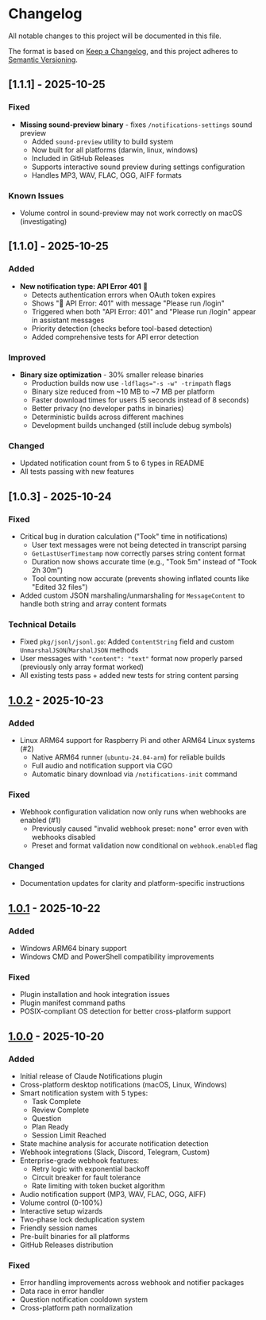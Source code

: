 # Changelog

All notable changes to this project will be documented in this file.

The format is based on [Keep a Changelog](https://keepachangelog.com/en/1.0.0/),
and this project adheres to [Semantic Versioning](https://semver.org/spec/v2.0.0.html).

## [1.1.1] - 2025-10-25

### Fixed
- **Missing sound-preview binary** - fixes `/notifications-settings` sound preview
  - Added `sound-preview` utility to build system
  - Now built for all platforms (darwin, linux, windows)
  - Included in GitHub Releases
  - Supports interactive sound preview during settings configuration
  - Handles MP3, WAV, FLAC, OGG, AIFF formats

### Known Issues
- Volume control in sound-preview may not work correctly on macOS (investigating)

## [1.1.0] - 2025-10-25

### Added
- **New notification type: API Error 401** 🔴
  - Detects authentication errors when OAuth token expires
  - Shows "🔴 API Error: 401" with message "Please run /login"
  - Triggered when both "API Error: 401" and "Please run /login" appear in assistant messages
  - Priority detection (checks before tool-based detection)
  - Added comprehensive tests for API error detection

### Improved
- **Binary size optimization** - 30% smaller release binaries
  - Production builds now use `-ldflags="-s -w" -trimpath` flags
  - Binary size reduced from ~10 MB to ~7 MB per platform
  - Faster download times for users (5 seconds instead of 8 seconds)
  - Better privacy (no developer paths in binaries)
  - Deterministic builds across different machines
  - Development builds unchanged (still include debug symbols)

### Changed
- Updated notification count from 5 to 6 types in README
- All tests passing with new features

## [1.0.3] - 2025-10-24

### Fixed
- Critical bug in duration calculation ("Took" time in notifications)
  - User text messages were not being detected in transcript parsing
  - `GetLastUserTimestamp` now correctly parses string content format
  - Duration now shows accurate time (e.g., "Took 5m" instead of "Took 2h 30m")
  - Tool counting now accurate (prevents showing inflated counts like "Edited 32 files")
- Added custom JSON marshaling/unmarshaling for `MessageContent` to handle both string and array content formats

### Technical Details
- Fixed `pkg/jsonl/jsonl.go`: Added `ContentString` field and custom `UnmarshalJSON`/`MarshalJSON` methods
- User messages with `"content": "text"` format now properly parsed (previously only array format worked)
- All existing tests pass + added new tests for string content parsing

## [1.0.2] - 2025-10-23

### Added
- Linux ARM64 support for Raspberry Pi and other ARM64 Linux systems (#2)
  - Native ARM64 runner (`ubuntu-24.04-arm`) for reliable builds
  - Full audio and notification support via CGO
  - Automatic binary download via `/notifications-init` command

### Fixed
- Webhook configuration validation now only runs when webhooks are enabled (#1)
  - Previously caused "invalid webhook preset: none" error even with webhooks disabled
  - Preset and format validation now conditional on `webhook.enabled` flag

### Changed
- Documentation updates for clarity and platform-specific instructions

## [1.0.1] - 2025-10-22

### Added
- Windows ARM64 binary support
- Windows CMD and PowerShell compatibility improvements

### Fixed
- Plugin installation and hook integration issues
- Plugin manifest command paths
- POSIX-compliant OS detection for better cross-platform support

## [1.0.0] - 2025-10-20

### Added
- Initial release of Claude Notifications plugin
- Cross-platform desktop notifications (macOS, Linux, Windows)
- Smart notification system with 5 types:
  - Task Complete
  - Review Complete
  - Question
  - Plan Ready
  - Session Limit Reached
- State machine analysis for accurate notification detection
- Webhook integrations (Slack, Discord, Telegram, Custom)
- Enterprise-grade webhook features:
  - Retry logic with exponential backoff
  - Circuit breaker for fault tolerance
  - Rate limiting with token bucket algorithm
- Audio notification support (MP3, WAV, FLAC, OGG, AIFF)
- Volume control (0-100%)
- Interactive setup wizards
- Two-phase lock deduplication system
- Friendly session names
- Pre-built binaries for all platforms
- GitHub Releases distribution

### Fixed
- Error handling improvements across webhook and notifier packages
- Data race in error handler
- Question notification cooldown system
- Cross-platform path normalization

[1.0.2]: https://github.com/777genius/claude-notifications-go/compare/v1.0.1...v1.0.2
[1.0.1]: https://github.com/777genius/claude-notifications-go/compare/v1.0.0...v1.0.1
[1.0.0]: https://github.com/777genius/claude-notifications-go/releases/tag/v1.0.0
